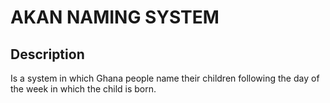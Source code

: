 # AKAN NAMING SYSTEM
## Description
Is a system in which Ghana people name their children following the day of the week in which the child is born.